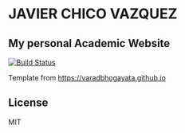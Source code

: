 # JAVIER CHICO VAZQUEZ
## My personal Academic Website



[![Build Status](https://travis-ci.org/joemccann/dillinger.svg?branch=master)](https://travis-ci.org/joemccann/dillinger)

Template from https://varadbhogayata.github.io
## License

MIT


